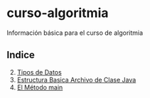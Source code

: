 # curso-algoritmia
Información básica para el curso de algoritmia

## Indice
02. [Tipos de Datos](02.tipos.md)
03. [Estructura Basica Archivo de Clase Java](03.EstructuraBasicaArchivo.md)
04. [El Método main](04.ElMetodoMain.md)
